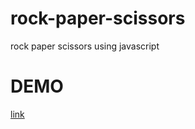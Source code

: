 # rock-paper-scissors
rock paper scissors using javascript

# DEMO 
[link](https://vercel.com/chsanjay920/rock-paper-scissors)
